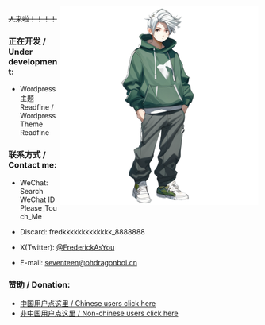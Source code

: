 <img align="right" src="imgs/ohdragonboi.png" width="400px" alt="ohdragonboi" title="ohdragonboi" />

~~人来啦！！！！~~

### 正在开发 / Under development:

 - Wordpress主题Readfine / Wordpress Theme Readfine

### 联系方式 / Contact me:

 - WeChat: Search WeChat ID Please_Touch_Me

 - Discard: fredkkkkkkkkkkkkk_8888888

 - X(Twitter): [@FrederickAsYou](https://twitter.com/FrederickAsYou)

 - E-mail: [seventeen@ohdragonboi.cn](mailto:seventeen@ohdragonboi.cn)

### 赞助 / Donation:

 - [中国用户点这里 / Chinese users click here](https://afdian.net/a/se7entin)
 - [非中国用户点这里 / Non-chinese users click here](https://polar.sh/FrederickAsYou)
